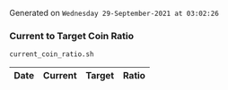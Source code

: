 Generated on `Wednesday 29-September-2021 at 03:02:26`

### Current to Target Coin Ratio
`current_coin_ratio.sh`

Date|Current|Target|Ratio
---|---|---|---
